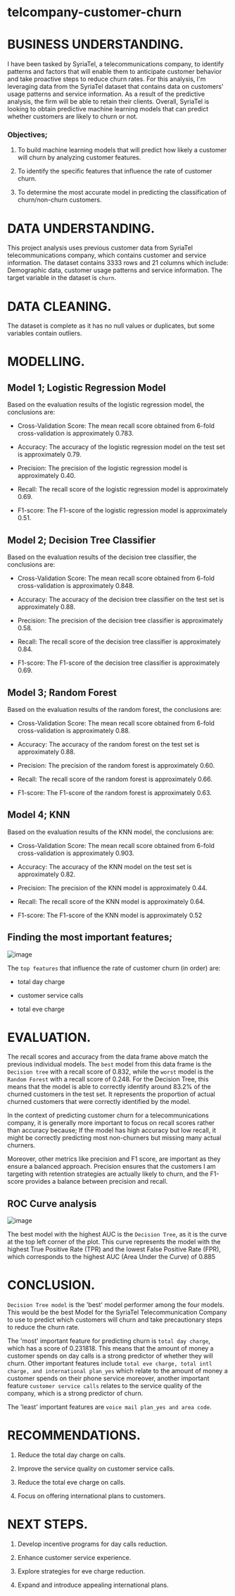 # telcompany-customer-churn

# BUSINESS UNDERSTANDING.

I have been tasked by SyriaTel, a telecommunications company, to identify patterns and factors that will enable them to anticipate customer behavior and take proactive steps to reduce churn rates. For this analysis, I'm leveraging data from the SyriaTel dataset that contains data on customers' usage patterns and service information. As a result of the predictive analysis, the firm will be able to retain their clients. Overall, SyriaTel is looking to obtain predictive machine learning models that can predict whether customers are likely to churn or not.

### Objectives;

1. To build machine learning models that will predict how likely a customer will churn by analyzing customer features.

2. To identify the specific features that influence the rate of customer churn.

3. To determine the most accurate model in predicting the classification of churn/non-churn customers.

# DATA UNDERSTANDING.

This project analysis uses previous customer data from SyriaTel telecommunications company, which contains customer and service information. The dataset contains 3333 rows and 21 columns which include: Demographic data, customer usage patterns and service information. The target variable in the dataset is `churn`.

# DATA CLEANING.

The dataset is complete as it has no null values or duplicates, but some variables contain outliers.

# MODELLING.

## Model 1; Logistic Regression Model

Based on the evaluation results of the logistic regression model, the conclusions are:

- Cross-Validation Score: The mean recall score obtained from 6-fold cross-validation is approximately 0.783.

- Accuracy: The accuracy of the logistic regression model on the test set is approximately 0.79. 

- Precision: The precision of the logistic regression model is approximately 0.40. 

- Recall: The recall score of the logistic regression model is approximately 0.69. 

- F1-score: The F1-score of the logistic regression model is approximately 0.51.

## Model 2; Decision Tree Classifier

Based on the evaluation results of the decision tree classifier, the conclusions are:

- Cross-Validation Score: The mean recall score obtained from 6-fold cross-validation is approximately 0.848. 

- Accuracy: The accuracy of the decision tree classifier on the test set is approximately 0.88.

- Precision: The precision of the decision tree classifier is approximately 0.58.

- Recall: The recall score of the decision tree classifier is approximately 0.84. 

- F1-score: The F1-score of the decision tree classifier is approximately 0.69.

## Model 3; Random Forest 

Based on the evaluation results of the random forest, the conclusions are:

- Cross-Validation Score: The mean recall score obtained from 6-fold cross-validation is approximately 0.88. 

- Accuracy: The accuracy of the random forest on the test set is approximately 0.88.

- Precision: The precision of the random forest is approximately 0.60.

- Recall: The recall score of the random forest is approximately 0.66. 

- F1-score: The F1-score of the random forest is approximately 0.63.

## Model 4; KNN

Based on the evaluation results of the KNN model, the conclusions are:

- Cross-Validation Score: The mean recall score obtained from 6-fold cross-validation is approximately 0.903. 

- Accuracy: The accuracy of the KNN model on the test set is approximately 0.82.

- Precision: The precision of the KNN model is approximately 0.44.

- Recall: The recall score of the KNN model is approximately 0.64. 

- F1-score: The F1-score of the KNN model is approximately 0.52

## Finding the most important features;

![image](https://github.com/Kelsey-Maina/telcompany-customer-churn/assets/162282707/fcadcea9-83e5-41a2-8e03-527dc5ea9d61)

The `top features` that influence the rate of customer churn (in order) are:

- total day charge

- customer service calls

- total eve charge

# EVALUATION.

The recall scores and accuracy from the data frame above match the previous individual models. The `best` model from this data frame is the `Decision tree` with a recall score of 0.832, while the `worst` model is the `Random Forest` with a recall score of 0.248. For the Decision Tree, this means that the model is able to correctly identify around 83.2% of the churned customers in the test set. It represents the proportion of actual churned customers that were correctly identified by the model.

In the context of predicting customer churn for a telecommunications company, it is generally more important to focus on recall scores rather than accuracy because; If the model has high accuracy but low recall, it might be correctly predicting most non-churners but missing many actual churners. 

Moreover, other metrics like precision and F1 score, are important as they ensure a balanced approach. Precision ensures that the customers I am targeting with retention strategies are actually likely to churn, and the F1-score provides a balance between precision and recall.

## ROC Curve analysis

![image](https://github.com/Kelsey-Maina/telcompany-customer-churn/assets/162282707/ef84fc8d-a9da-42bf-b08a-0b26f33043f6)

The best model with the highest AUC is the `Decision Tree`, as it is the curve at the top left corner of the plot. This curve represents the model with the highest True Positive Rate (TPR) and the lowest False Positive Rate (FPR), which corresponds to the highest AUC (Area Under the Curve) of 0.885

# CONCLUSION.

`Decision Tree model` is the 'best' model performer among the four models. This would be the best Model for the SyriaTel Telecommunication Company to use to predict which customers will churn and take precautionary steps to reduce the churn rate.

The 'most' important feature for predicting churn is `total day charge`, which has a score of 0.231818. This means that the amount of money a customer spends on day calls is a strong predictor of whether they will churn. Other important features include `total eve charge, total intl charge, and international plan_yes` which relate to the amount of money a customer spends on their phone service moreover, another important feature `customer service calls` relates to the service quality of the company, which is a strong predictor of churn.

The 'least' important features are `voice mail plan_yes and area code`.

# RECOMMENDATIONS.

1. Reduce the total day charge on calls.

2. Improve the service quality on customer service calls.

3. Reduce the total eve charge on calls.

4. Focus on offering international plans to customers.

# NEXT STEPS.

1. Develop incentive programs for day calls reduction.

2. Enhance customer service experience.

3. Explore strategies for eve charge reduction.

4. Expand and introduce appealing international plans.

